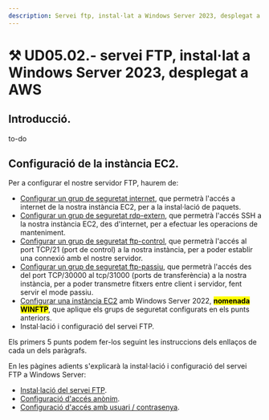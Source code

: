 ```yaml
---
description: Servei ftp, instal·lat a Windows Server 2023, desplegat a AWS.
---
```


# ⚒ UD05.02.- servei FTP, instal·lat a Windows Server 2023, desplegat a AWS

## Introducció.

to-do

## Configuració de la instància EC2.

Per a configurar el nostre servidor FTP, haurem de:

* [Configurar un grup de seguretat internet](https://app.gitbook.com/s/dcAEDgX05ILtqXlw2HAH/pindoles-formatives/udxx-02.-configuracio-dels-grups-de-seguretat/udxx-02-1.-configuracio-del-grup-de-seguretat-internet.), que permetrà l'accés a internet de la nostra instància EC2, per a la instal·lació de paquets.
* [Configurar un grup de seguretat rdp-extern](https://app.gitbook.com/s/dcAEDgX05ILtqXlw2HAH/pindoles-formatives/udxx-02.-configuracio-dels-grups-de-seguretat/udxx-02-3.-configuracio-del-grup-de-seguretat-rdp-extern.), que permetrà l'accés SSH a la nostra instància EC2, des d'internet, per a efectuar les operacions de manteniment.
* [Configurar un grup de seguretat ftp-control](https://app.gitbook.com/s/dcAEDgX05ILtqXlw2HAH/pindoles-formatives/udxx-02.-configuracio-dels-grups-de-seguretat/udxx-02-5.-configuracio-del-grup-de-seguretat-ftp-control), que permetrà l'accés al port TCP/21 (port de control) a la nostra instància, per a poder establir una connexió amb el nostre servidor.
* [Configurar un grup de seguretat ftp-passiu](https://app.gitbook.com/s/dcAEDgX05ILtqXlw2HAH/pindoles-formatives/udxx-02.-configuracio-dels-grups-de-seguretat/udxx-02-6.-configuracio-del-grup-de-seguretat-ftp-passiu.), que permetrà l'accés des del port TCP/30000 al tcp/31000 (ports de transferència) a la nostra instància, per a poder transmetre fitxers entre client i servidor, fent servir el mode passiu.
* [Configurar una instància EC2](https://app.gitbook.com/s/dcAEDgX05ILtqXlw2HAH/pindoles-formatives/udxx-03.-desplegament-duna-maquina-virtual-ubuntu-server-22.04-a-aws-academy) amb Windows Server 2022, <mark style="background-color:yellow;">**nomenada WINFTP**</mark>, que aplique els grups de seguretat configurats en els punts anteriors.
* Instal·lació i configuració del servei FTP.&#x20;

Els primers 5 punts podem fer-los seguint les instruccions dels enllaços de cada un dels paràgrafs.&#x20;

En les pàgines adients s'explicarà la instal·lació i configuració del servei FTP a Windows Server:

* [Instal·lació del servei FTP](ud05.02.01.-instal-lacio-del-servei..md).
* [Configuració d'accés anònim](ud05.02.02.-configuracio-dacces-anonim..md).
* [Configuració d'accés amb usuari / contrasenya](broken-reference).



